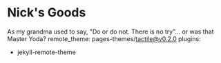 # Nick's Goods
As my grandma used to say, "Do or do not. There is no try"... or was that Master Yoda?
remote_theme: pages-themes/tactile@v0.2.0
plugins:
- jekyll-remote-theme
